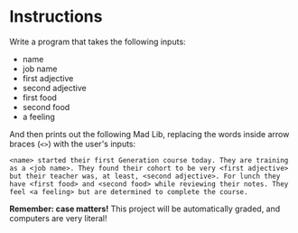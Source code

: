 # Instructions  
Write a program that takes the following inputs:
- name
- job name
- first adjective
- second adjective
- first food
- second food
- a feeling

And then prints out the following Mad Lib, replacing the words inside arrow braces (`<>`) with the user's inputs:
```
<name> started their first Generation course today. They are training as a <job name>. They found their cohort to be very <first adjective> but their teacher was, at least, <second adjective>. For lunch they have <first food> and <second food> while reviewing their notes. They feel <a feeling> but are determined to complete the course.
```

**Remember: case matters!** This project will be automatically graded, and computers are very literal!